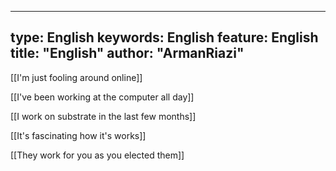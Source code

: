  ---

type:  English
keywords:  English
feature:  English
title: "English"
author: "ArmanRiazi"
---


 [[I'm just fooling around online]]
 
 [[I've been working at the computer all day]]

 [[I work on substrate in the last few months]]
 
 [[It's fascinating how it's works]]

 [[They work for you as you elected them]]